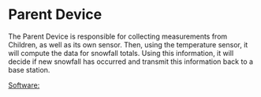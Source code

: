 # Parent Device
The Parent Device is responsible for collecting measurements from Children, as well as its own sensor. Then, using the temperature sensor, it will compute the data for snowfall totals. Using this information, it will decide if new snowfall has occurred and transmit this information back to a base station. 

<u>Software:</u>
